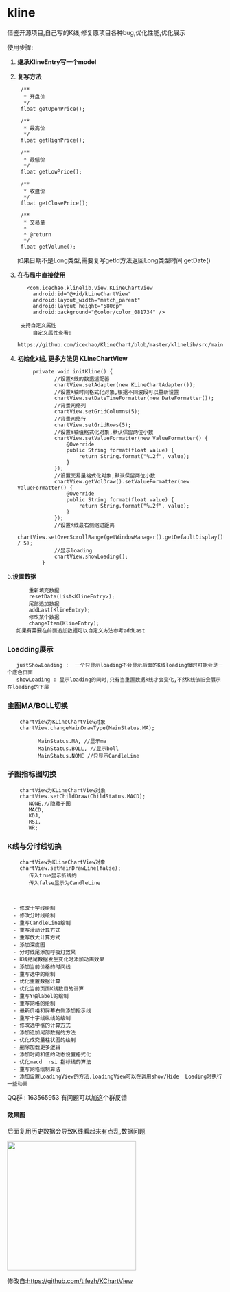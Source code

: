 # kline
借鉴开源项目,自己写的K线,修复原项目各种bug,优化性能,优化展示


使用步骤: 

  1. <b>继承KlineEntry写一个model</b>
  2. <b>复写方法</b>
  
          /**
           * 开盘价
           */
          float getOpenPrice();

          /**
           * 最高价
           */
          float getHighPrice();

          /**
           * 最低价
           */
          float getLowPrice();

          /**
           * 收盘价
           */
          float getClosePrice();

          /**
           * 交易量
           *
           * @return
           */
          float getVolume();
     如果日期不是Long类型,需要复写getId方法返回Long类型时间
          getDate()
  3. <b>在布局中直接使用</b>

            <com.icechao.klinelib.view.KLineChartView
              android:id="@+id/kLineChartView"
              android:layout_width="match_parent"
              android:layout_height="580dp"
              android:background="@color/color_081734" />
              
          支持自定义属性
              自定义属性查看:
              https://github.com/icechao/KlineChart/blob/master/klinelib/src/main/res/values/attrs.xml
  4. <b>初始化k线,   更多方法见 KLineChartView</b>
  
              private void initKline() {
                     //设置K线的数据适配器
                     chartView.setAdapter(new KLineChartAdapter());
                     //设置X轴时间格式化对象,根据不同波段可以重新设置
                     chartView.setDateTimeFormatter(new DateFormatter());
                     //背景网络列
                     chartView.setGridColumns(5);
                     //背景网络行
                     chartView.setGridRows(5);
                     //设置Y轴值格式化对象,默认保留两位小数
                     chartView.setValueFormatter(new ValueFormatter() {
                         @Override
                         public String format(float value) {
                             return String.format("%.2f", value);
                         }
                     });
                     //设置交易量格式化对象,默认保留两位小数
                     chartView.getVolDraw().setValueFormatter(new ValueFormatter() {
                         @Override
                         public String format(float value) {
                             return String.format("%.2f", value);
                         }
                     });
                     //设置K线最右侧缩进距离
                     chartView.setOverScrollRange(getWindowManager().getDefaultDisplay().getWidth() / 5);
                     //显示loading
                     chartView.showLoading();
                 }
  5.<b>设置数据</b>
  
           重新填充数据
           resetData(List<KlineEntry>);
           尾部追加数据 
           addLast(KlineEntry);
           修改某个数据 
           changeItem(KlineEntry);
       如果有需要在前面追加数据可以自定义方法参考addLast


### Loadding展示

       justShowLoading :  一个只显示loading不会显示后面的K线loading慢时可能会是一个底色页面
       showLoading : 显示loading的同时,只有当重置数据k线才会变化,不然k线依旧会展示在loading的下层

### 主图MA/BOLL切换
        
        chartView为KLineChartView对象
        chartView.changeMainDrawType(MainStatus.MA);
            
              MainStatus.MA, //显示ma
              MainStatus.BOLL, //显示boll
              MainStatus.NONE //只显示CandleLine

### 子图指标图切换

        chartView为KLineChartView对象
        chartView.setChildDraw(ChildStatus.MACD);
           NONE,//隐藏子图
           MACD,
           KDJ, 
           RSI, 
           WR;
           
### K线与分时线切换

        chartView为KLineChartView对象
        chartView.setMainDrawLine(false);
           传入true显示折线的
           传入false显示为CandleLine 
        
      

      - 修改十字线绘制
      - 修改分时线绘制
      - 重写CandleLine绘制
      - 重写滑动计算方式
      - 重写放大计算方式
      - 添加深度图
      - 分时线尾添加呼吸灯效果
      - K线结尾数据发生变化时添加动画效果
      - 添加当前价格的时间线
      - 重写选中的绘制
      - 优化重置数据计算
      - 优化当前页面K线数目的计算
      - 重写Y轴label的绘制
      - 重写网格的绘制
      - 最新价格和屏幕右侧添加指示线
      - 重写十字线纵线的绘制
      - 修改选中框的计算方式
      - 添加追加尾部数据的方法
      - 优化成交量柱状图的绘制
      - 删除加载更多逻辑
      - 添加时间和值的动态设置格式化
      - 优化macd  rsi 指标线的算法
      - 重写网格绘制算法
      - 添加设置LoadingView的方法,loadingView可以在调用show/Hide  Loading时执行一些动画

  
  
 QQ群 :  163565953
 有问题可以加这个群反馈
  
#### 效果图
后面复用历史数据会导致K线看起来有点乱,数据问题



<img src="https://github.com/icechao/KlineChart/blob/master/7i7by-qncwl.gif" width="300" hegiht="500" align=center />


修改自:https://github.com/tifezh/KChartView

